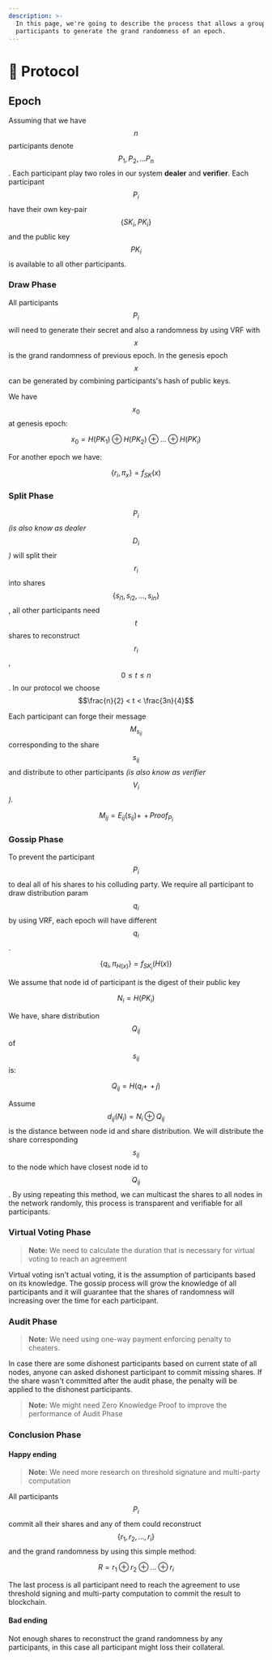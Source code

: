 ```yaml
---
description: >-
  In this page, we're going to describe the process that allows a group of
  participants to generate the grand randomness of an epoch.
---
```


# 🤖 Protocol

## Epoch

Assuming that we have $$n$$ participants denote $$P_1, P_2, ... P_n$$. Each participant play two roles in our system **dealer** and **verifier**. Each participant $$P_i$$ have their own key-pair $$\{SK_i,PK_i\}$$ and the public key $$PK_i$$ is available to all other participants.

### Draw Phase

All participants $$P_i$$ will need to generate their secret and also a randomness by using VRF with $$x$$ is the grand randomness of previous epoch. In the genesis epoch $$x$$ can be generated by combining participants's hash of public keys.

We have $$x_0$$ at genesis epoch:

$$
x_0=H(PK_1) \oplus H(PK_2) \oplus ... \oplus H(PK_i)
$$

For another epoch we have:

$$
\{r_i,\pi_x\}=f_{SK}(x)
$$

### Split Phase

$$P_i$$ _(is also know as dealer_ $$D_i$$_)_ will split their $$r_i$$ into shares $$\{s_{i1}, s_{i2},...,s_{in}\}$$, all other participants need $$t$$ shares to reconstruct $$r_i$$, $$0 \leq t \leq n$$. In our protocol we choose $$\frac{n}{2} < t < \frac{3n}{4}$$

Each participant can forge their message $$M_{s_{ij}}$$ corresponding to the share $$s_{ij}$$ and distribute to other participants _(is also know as verifier_ $$V_i$$_)._

$$
M_{ij}=E_{ij}(s_{ij}){+\!\!\!\!+\,}Proof_{P_i}
$$

### Gossip Phase

To prevent the participant $$P_i$$ to deal all of his shares to his colluding party. We require all participant to draw distribution param $$q_i$$ by using VRF, each epoch will have different $$q_i$$.

$$
\{q_i,\pi_{H(x)}\} = f_{SK_i}(H(x))
$$

We assume that node id of participant is the digest of their public key

$$
N_i=H(PK_i)
$$

We have, share distribution $$Q_{ij}$$ of $$s_{ij}$$ is:

$$
Q_{ij} = H(q_i{+\!\!\!\!+\,}j)
$$

Assume $$d_{ij}(N_i)=N_i \oplus Q_{ij}$$ is the distance between node id and share distribution. We will distribute the share corresponding $$s_{ij}$$ to the node which have closest node id to $$Q_{ij}$$. By using repeating this method, we can multicast the shares to all nodes in the network randomly, this process is transparent and verifiable for all participants.

### Virtual Voting Phase

> **Note:** We need to calculate the duration that is necessary for virtual voting to reach an agreement

Virtual voting isn't actual voting, it is the assumption of participants based on its knowledge. The gossip process will grow the knowledge of all participants and it will guarantee that the shares of randomness will increasing over the time for each participant.

### Audit Phase

> **Note:** We need using one-way payment enforcing penalty to cheaters.

In case there are some dishonest participants based on current state of all nodes, anyone can asked dishonest participant to commit missing shares. If the share wasn't committed after the audit phase, the penalty will be applied to the dishonest participants.

> **Note:** We might need Zero Knowledge Proof to improve the performance of Audit Phase

### Conclusion Phase

#### Happy ending

> **Note:** We need more research on threshold signature and multi-party computation

All participants $$P_i$$ commit all their shares and any of them could reconstruct $$\{r_1, r_2,...,r_i\}$$ and the grand randomness by using this simple method:

$$
R = r_1 \oplus r_2 \oplus ... \oplus r_i
$$

The last process is all participant need to reach the agreement to use threshold signing and multi-party computation to commit the result to blockchain.

#### Bad ending

Not enough shares to reconstruct the grand randomness by any participants, in this case all participant might loss their collateral.
